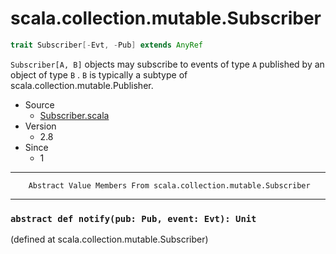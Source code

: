 
#                     scala.collection.mutable.Subscriber                     #

```scala
trait Subscriber[-Evt, -Pub] extends AnyRef
```

 `Subscriber[A, B]` objects may subscribe to events of type `A` published by an
object of type `B` . `B` is typically a subtype of
scala.collection.mutable.Publisher.

* Source
  * [Subscriber.scala](https://github.com/scala/scala/tree/6d09a1ba5f/src/library/scala/collection/mutable/Subscriber.scala#L1)
* Version
  * 2.8
* Since
  * 1


--------------------------------------------------------------------------------
        Abstract Value Members From scala.collection.mutable.Subscriber
--------------------------------------------------------------------------------


### `abstract def notify(pub: Pub, event: Evt): Unit`                        ###
(defined at scala.collection.mutable.Subscriber)
